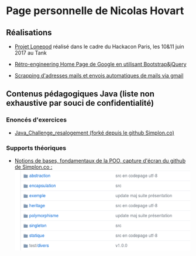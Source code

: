 # Page personnelle de Nicolas Hovart

## Réalisations

* [Projet Lonepod](https://NicolasHov.github.io/lonepod/#svg) réalisé dans le cadre du Hackacon Paris, les 10&11 juin 2017 au Tank

* [Rétro-engineering Home Page de Google en utilisant Bootstrap&jQuery](https://github.com/NicolasHov/home_page_google)

* [Scrapping d'adresses mails et envois automatiques de mails via gmail](https://github.com/NicolasHov/THPsemaine2/tree/master/Scrapping)
 
<!--* (Projet de création d'une application Web Java avec Spring Boot et Hibernate (techno front à déterminer)...) -->
<!--* (Création d'une interface ReactJS pour l'application Web Java -->
<!--Selon progression :-->
<!--* Création d'une page web de ressources HTML/CSS en ReactJS-->

## Contenus pédagogiques Java (liste non exhaustive par souci de confidentialité)

### Enoncés d'exercices

* [Java_Challenge_resalogement (forké depuis le github Simplon.co)](https://github.com/NicolasHov/Java_Challenge_resalogement)

### Supports théoriques

* [Notions de bases, fondamentaux de la POO, capture d'écran du github de Simplon.co :](https://github.com/simplonco/java-initiation)
  ![Capture d'écran](java-initiation.png) 
